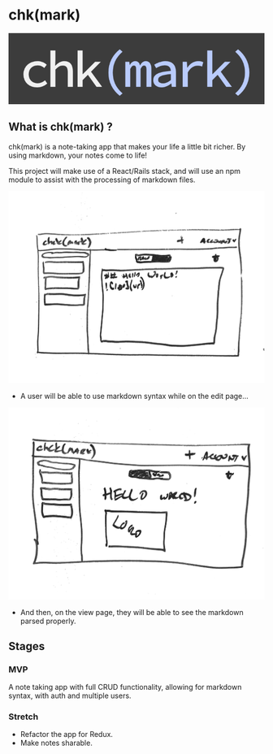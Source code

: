 # chk(mark)

![logo](/public/logo-readme.png)

## What is chk(mark) ?

chk(mark) is a note-taking app that makes your life a little bit richer. By using markdown, your notes come to life!

This project will make use of a React/Rails stack, and will use an npm module to assist with the processing of markdown files.

![wireframe 1](/public/wire1.jpg)
* A user will be able to use markdown syntax while on the edit page...

![wireframe 2](/public/wire2.jpg)
* And then, on the view page, they will be able to see the markdown parsed properly.

## Stages

### MVP
A note taking app with full CRUD functionality, allowing for markdown syntax, with auth and multiple users.

### Stretch

* Refactor the app for Redux.
* Make notes sharable.
